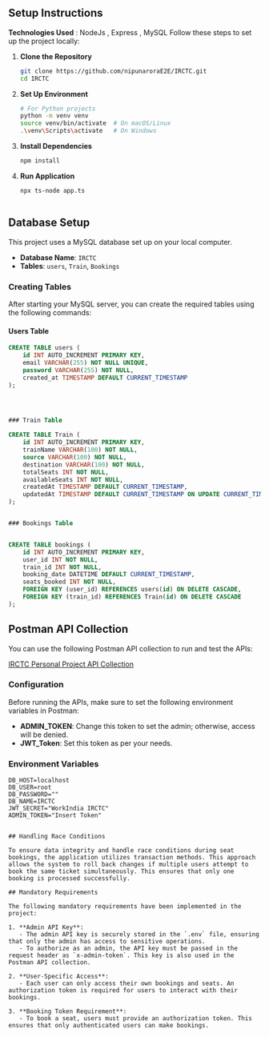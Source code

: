 ## Setup Instructions


**Technologies Used** : NodeJs , Express , MySQL
Follow these steps to set up the project locally:

1. **Clone the Repository**
   ```bash
   git clone https://github.com/nipunaroraE2E/IRCTC.git
   cd IRCTC


2. **Set Up Environment**

    ```bash
    # For Python projects
    python -m venv venv
    source venv/bin/activate  # On macOS/Linux
    .\venv\Scripts\activate   # On Windows

3. **Install Dependencies**

    ```bash
    npm install

4. **Run Application**

    ```bash
    npx ts-node app.ts



## Database Setup

This project uses a MySQL database set up on your local computer.

- **Database Name**: `IRCTC`
- **Tables**: `users`, `Train`, `Bookings`

### Creating Tables

After starting your MySQL server, you can create the required tables using the following commands:

#### Users Table

```sql
CREATE TABLE users (
    id INT AUTO_INCREMENT PRIMARY KEY,
    email VARCHAR(255) NOT NULL UNIQUE,
    password VARCHAR(255) NOT NULL,
    created_at TIMESTAMP DEFAULT CURRENT_TIMESTAMP
);




### Train Table

CREATE TABLE Train (
    id INT AUTO_INCREMENT PRIMARY KEY,
    trainName VARCHAR(100) NOT NULL,
    source VARCHAR(100) NOT NULL,
    destination VARCHAR(100) NOT NULL,
    totalSeats INT NOT NULL,
    availableSeats INT NOT NULL,
    createdAt TIMESTAMP DEFAULT CURRENT_TIMESTAMP,
    updatedAt TIMESTAMP DEFAULT CURRENT_TIMESTAMP ON UPDATE CURRENT_TIMESTAMP
);


### Bookings Table 


CREATE TABLE bookings (
    id INT AUTO_INCREMENT PRIMARY KEY,
    user_id INT NOT NULL,
    train_id INT NOT NULL,
    booking_date DATETIME DEFAULT CURRENT_TIMESTAMP,
    seats_booked INT NOT NULL,
    FOREIGN KEY (user_id) REFERENCES users(id) ON DELETE CASCADE,
    FOREIGN KEY (train_id) REFERENCES Train(id) ON DELETE CASCADE
);

```


## Postman API Collection

You can use the following Postman API collection to run and test the APIs:

[IRCTC Personal Project API Collection](https://www.postman.com/node-api-team/irctc-workindia-public/collection/65z1jup/irctc-personal-project)

### Configuration

Before running the APIs, make sure to set the following environment variables in Postman:

- **ADMIN_TOKEN**: Change this token to set the admin; otherwise, access will be denied.
- **JWT_Token**: Set this token as per your needs.

### Environment Variables
```plaintext
DB_HOST=localhost
DB_USER=root
DB_PASSWORD=""
DB_NAME=IRCTC
JWT_SECRET="WorkIndia IRCTC"  
ADMIN_TOKEN="Insert Token"


## Handling Race Conditions

To ensure data integrity and handle race conditions during seat bookings, the application utilizes transaction methods. This approach allows the system to roll back changes if multiple users attempt to book the same ticket simultaneously. This ensures that only one booking is processed successfully.

## Mandatory Requirements

The following mandatory requirements have been implemented in the project:

1. **Admin API Key**: 
   - The admin API key is securely stored in the `.env` file, ensuring that only the admin has access to sensitive operations.
   - To authorize as an admin, the API key must be passed in the request header as `x-admin-token`. This key is also used in the Postman API collection.

2. **User-Specific Access**:
   - Each user can only access their own bookings and seats. An authorization token is required for users to interact with their bookings.

3. **Booking Token Requirement**:
   - To book a seat, users must provide an authorization token. This ensures that only authenticated users can make bookings.
